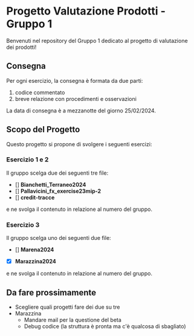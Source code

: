 # Progetto Valutazione Prodotti - Gruppo 1

Benvenuti nel repository del Gruppo 1 dedicato al progetto di valutazione dei prodotti!

## Consegna

Per ogni esercizio, la consegna è formata da due parti: 
1) codice commentato
2) breve relazione con procedimenti e osservazioni

La data di consegna è a mezzanotte del giorno 25/02/2024.

## Scopo del Progetto

Questo progetto si propone di svolgere i seguenti esercizi: 

### Esercizio 1 e 2

Il gruppo scelga due dei seguenti tre file:

- [] **Bianchetti_Terraneo2024**
- [] **Pallavicini_fx_exercise23mip-2**
- [] **credit-tracce** 

e ne svolga il contenuto in relazione al numero del gruppo.

### Esercizio 3

Il gruppo scelga uno dei seguenti due file:
- [] **Marena2024**
- [x] **Marazzina2024**

e ne svolga il contenuto in relazione al numero del gruppo.


## Da fare prossimamente

- Scegliere quali progetti fare dei due su tre
- Marazzina
  - Mandare mail per la questione del beta
  - Debug codice (la struttura è pronta ma c'è qualcosa di sbagliato)



